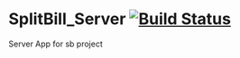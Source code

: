# SplitBill_Server  [![Build Status](https://magnum.travis-ci.com/joshuakuai/SplitBill_Server.svg?token=fH4hiySEibkvabrVzfvn)](https://magnum.travis-ci.com/joshuakuai/SplitBill_Server)
Server App for sb project


